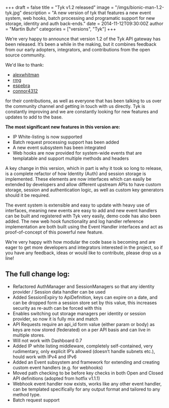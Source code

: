 +++
draft = false
title = "Tyk v1.2 released"
image = "/imgs/bionic-man-1.2-tyk.jpg"
description = "A new version of tyk that features a new event system, web hooks, batch processing and programatic support for new storage, identity and auth back-ends."
date = 2014-11-12T09:30:00Z
author = "Martin Buhr"
categories = ["versions", "Tyk"]
+++

We’re very happy to announce that version 1.2 of the Tyk API gateway has been released. It’s been a while in the making, but it combines feedback from our early adopters, integrators, and contributions from the open source community.

We'd like to thank:

- [alexwhitman](https://github.com/alexwhitman)
- [rmg](https://github.com/rmg)
- [espebra](https://github.com/espebra)
- [connor4312](https://github.com/connor4312)

for their contributions, as well as everyone that has been talking to us over the community channel and getting in touch with us directly. Tyk is constantly improving and we are constantly looking for new features and updates to add to the base.

**The most significant new features in this version are:**

- IP White-listing is now supported
- Batch request processing support has been added
- A new event subsystem has been integrated
- Web hooks are now provided for system-wide events that are templatable and support multiple methods and headers

A key change in this version, which in part is why it took so long to release, is a complete refactor of how Identity (Auth) and session storage is implemented. These elements are now interfaces which can easily be extended by developers and allow different upstream APIs to have custom storage, session and authentication logic, as well as custom key generators should it be required.

The event system is extensible and easy to update with heavy use of interfaces, meaning new events are easy to add and new event handlers can be built and registered with Tyk very easily, demo code has also been added. The new web hook functionality and log handler reference implementation are both built using the Event Handler interfaces and act as proof-of-concept of this powerful new feature.

We’re very happy with how modular the code base is becoming and are eager to get more developers and integrators interested in the project, so if you have any feedback, ideas or would like to contribute, please drop us a line!

## The full change log:
- Refactored AuthManager and SessionManagers so that any identity provider / Session data handler can be used
- Added SessionExpiry to ApiDefinition, keys can expire on a date, and can be dropped form a session store set by this value, this increases security as re-auth can be forced with this
- Enables switching out storage managers per identity or session provider, so now it is fully mix and match
- API Requests require an api_id form value (either param or body) as keys are now stored (federated) on a per API basis and can live in multiple stores.
- Will not work with Dashboard 0.7
- Added IP white listing middleware, completely self-contained, very rudimentary, only explicit IP’s allowed (doesn’t handle subnets etc.), hould work with IPv4 and IPv6
- Added an Event subsystem and framework for extending and creating custom event handlers (e.g. for webhooks)
- Moved path checking to be before key checks in both Open and Closed API definitions (adopted from hotfix v1.1.1)
- Webhook event handler now exists, works like any other event handler, can be templated specifically for any output format and tailored to any method type.
- Batch request support


